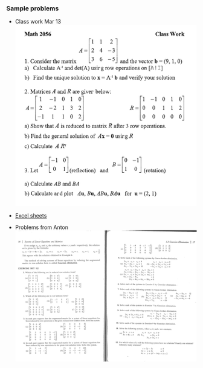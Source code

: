 ### Sample problems

* Class work Mar 13
![class work](class%20work.png)

* [Excel sheets](https://github.com/maeyler/PlainJava/blob/master/linear/sample%20problems.xls?raw=true)

* Problems from Anton
![sample problems](sample%20problems.jpg)


